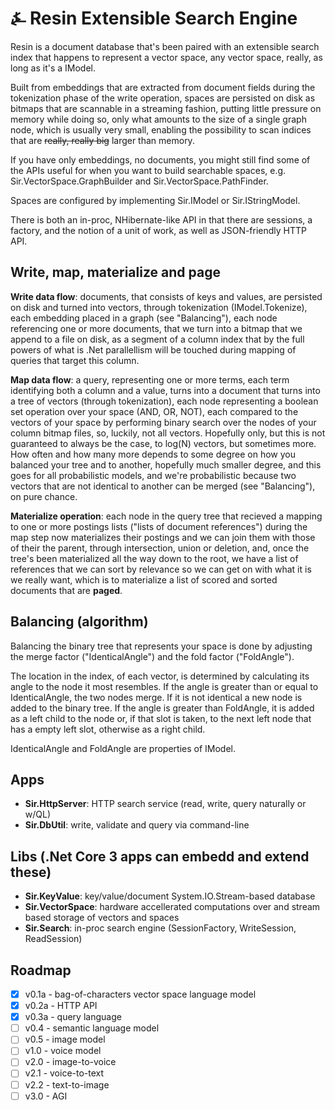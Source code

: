 # &#9084; Resin Extensible Search Engine

Resin is a document database that's been paired with an extensible search index that happens to represent a vector space, any vector space, really, as long as it's a IModel. 

Built from embeddings that are extracted from document fields during the tokenization phase of the write operation, spaces are
persisted on disk as bitmaps that are scannable in a streaming fashion, putting little pressure on memory while doing so, only what amounts to the size of a single graph node, which is usually very small, enabling the possibility to scan indices that are ~~really, really big~~ larger than memory. 

If you have only embeddings, no documents, you might still find some of the APIs useful for when you
want to build searchable spaces, e.g. Sir.VectorSpace.GraphBuilder and Sir.VectorSpace.PathFinder.

Spaces are configured by implementing Sir.IModel or Sir.IStringModel.

There is both an in-proc, NHibernate-like API in that there are sessions, a factory, and the notion of a unit of work, as well as JSON-friendly HTTP API.

## Write, map, materialize and page

__Write data flow__: documents, that consists of keys and values, are persisted on disk and turned into vectors, through tokenization (IModel.Tokenize), each embedding placed in a graph (see "Balancing"), each node referencing one or more documents, that we turn into a bitmap that we append to a file on disk, as a segment of a column index that by the full powers of what is .Net parallellism will be touched during mapping of queries that target this column.

__Map data flow__: a query, representing one or more terms, each term identifying both a column and a value, turns into a document that turns into a tree of vectors (through tokenization), each node representing a boolean set operation over your space (AND, OR, NOT), each compared to the vectors of your space by performing binary search over the nodes of your column bitmap files, so, luckily, not all vectors. Hopefully only, but this is not guaranteed to always be the case, to log(N) vectors, but sometimes more. How often and how many more depends to some degree on how you balanced your tree and to another, hopefully much smaller degree, and this goes for all probabilistic models, and we're probabilistic because two vectors that are not identical to another can be merged (see "Balancing"), on pure chance.

__Materialize operation__: each node in the query tree that recieved a mapping to one or more postings lists ("lists of document references") during the map step now materializes their postings and we can join them with those of their the parent, through intersection, union or deletion, and, once the tree's been materialized all the way down to the root, we have a list of references that we can sort by relevance so we can get on with what it is we really want, which is to materialize a list of scored and sorted documents that are __paged__.

## Balancing (algorithm)

Balancing the binary tree that represents your space is done by adjusting the merge factor ("IdenticalAngle") and the fold factor ("FoldAngle"). 

The location in the index, of each vector, is determined by calculating its angle to the node it most resembles. If the angle is greater than or equal to IdenticalAngle, the two nodes merge. If it is not identical a new node is added to the binary tree. If the angle is greater than FoldAngle, it is added as a left child to the node or, if that slot is taken, to the next left node that has a empty left slot, otherwise as a right child.

IdenticalAngle and FoldAngle are properties of IModel.

## Apps

- __Sir.HttpServer__: HTTP search service (read, write, query naturally or w/QL)
- __Sir.DbUtil__: write, validate and query via command-line

## Libs (.Net Core 3 apps can embedd and extend these)

- __Sir.KeyValue__: key/value/document System.IO.Stream-based database
- __Sir.VectorSpace__: hardware accellerated computations over and stream based storage of vectors and spaces
- __Sir.Search__: in-proc search engine (SessionFactory, WriteSession, ReadSession)

## Roadmap

- [x] v0.1a - bag-of-characters vector space language model
- [x] v0.2a - HTTP API
- [x] v0.3a - query language
- [ ] v0.4 - semantic language model
- [ ] v0.5 - image model
- [ ] v1.0 - voice model
- [ ] v2.0 - image-to-voice
- [ ] v2.1 - voice-to-text
- [ ] v2.2 - text-to-image
- [ ] v3.0 - AGI
